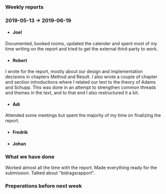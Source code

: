 ### Weekly reports
### 2019-05-13 -> 2019-06-19

* #### Joel
Documented, booked rooms, updated the calender and spent most of my time writing on the report and tried to get the external third-party to work. 

* #### Robert
I wrote for the report, mostly about our design and implementation decisions in chapters Method and Result. I also wrote a couple of chapter and section introductions where I related our text to the theory of Adams and Schupp. This was done in an attempt to strengthen common threads and themes in the text, and to that end I also restructured it a bit.

* #### Adi
Attended some meetings but spent the majority of my time on finalizing the report.

* #### Fredrik

* #### Johan

### What we have done
Worked almost all the time with the report. Made everything ready for the submission. Talked about "bidragsrapport". 
### Preperations before next week
